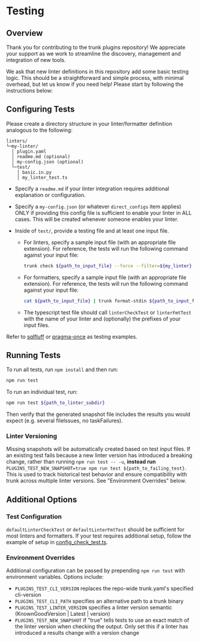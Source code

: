 # Testing

## Overview

Thank you for contributing to the trunk plugins repository! We appreciate your support as we work to
streamline the discovery, management and integration of new tools.

We ask that new linter definitions in this repository add some basic testing logic. This should be a
straightforward and simple process, with minimal overhead, but let us know if you need help! Please
start by following the instructions below:

## Configuring Tests

Please create a directory structure in your linter/formatter definition analogous to the following:

```text
linters/
└─my-linter/
  │ plugin.yaml
  │ readme.md (optional)
  │ my-config.json (optional)
  └─test/
    │ basic.in.py
    │ my_linter_test.ts
```

- Specify a `readme.md` if your linter integration requires additional explanation or configuration.
- Specify a `my-config.json` (or whatever `direct_configs` item applies) ONLY if providing this
  config file is sufficient to enable your linter in ALL cases. This will be created whenever
  someone enables your linter.
- Inside of `test/`, provide a testing file and at least one input file.

  - For linters, specify a sample input file (with an appropriate file extension). For reference,
    the tests will run the following command against your input file:

    ```bash
    trunk check ${path_to_input_file} --force --filter=${my_linter} --output=json
    ```

  - For formatters, specify a sample input file (with an appropriate file extension). For reference,
    the tests will run the following command against your input file:

    ```bash
    cat ${path_to_input_file} | trunk format-stdin ${path_to_input_file} --filter=${my_linter}
    ```

  - The typescript test file should call `linterCheckTest` or `linterFmtTest` with the name of your
    linter and (optionally) the prefixes of your input files.

Refer to [sqlfluff](../linters/sqlfluff) or [pragma-once](../linters/pragma-once) as testing
examples.

## Running Tests

To run all tests, run `npm install` and then run:

```bash
npm run test
```

To run an individual test, run:

```bash
npm run test ${path_to_linter_subdir}
```

Then verify that the generated snapshot file includes the results you would expect (e.g. several
fileIssues, no taskFailures).

### Linter Versioning

Missing snapshots will be automatically created based on test input files. If an existing test fails
because a new linter version has introduced a breaking change, rather than running
`npm run test -- -u`, **instead run**
`PLUGINS_TEST_NEW_SNAPSHOT=true npm run test ${path_to_failing_test}`. This is used to track
historical test behavior and ensure compatibility with trunk across multiple linter versions. See
"Environment Overrides" below.

## Additional Options

### Test Configuration

`defaultLinterCheckTest` or `defaultLinterFmtTest` should be sufficient for most linters and
formatters. If your test requires additional setup, follow the example of setup in
[config_check_test.ts](./config_check_test.ts).

### Environment Overrides

Additional configuration can be passed by prepending `npm run test` with environment variables.
Options include:

- `PLUGINS_TEST_CLI_VERSION` replaces the repo-wide trunk.yaml's specified cli-version
- `PLUGINS_TEST_CLI_PATH` specifies an alternative path to a trunk binary
- `PLUGINS_TEST_LINTER_VERSION` specifies a linter version semantic (KnownGoodVersion | Latest |
  version)
- `PLUGINS_TEST_NEW_SNAPSHOT` if "true" tells tests to use an exact match of the linter version when
  checking the output. Only set this if a linter has introduced a results change with a version
  change
